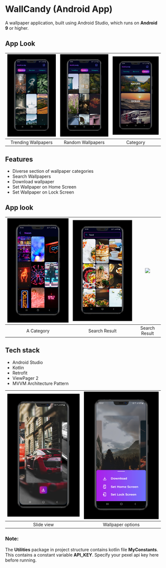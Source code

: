 
# WallCandy (Android App)

A wallpaper application, built using Android Studio, which runs on **Android 9** or higher.


## App Look


| <img src="https://github.com/tanishkHada/WallCandy-Android/raw/main/Screenshots/trending.PNG" width="300"> | <img src="https://github.com/tanishkHada/WallCandy-Android/raw/main/Screenshots/random.PNG" width="300"> |  <img src="https://github.com/tanishkHada/WallCandy-Android/raw/main/Screenshots/category.PNG" width="300"> | 
|      :--------:       |       :-------:       |      :-------:       |
|    Trending Wallpapers        |     Random Wallpapers      |      Category     |




  

## Features

- Diverse section of wallpaper categories
- Search Wallpapers
- Download wallpaper
- Set Wallpaper on Home Screen
- Set Wallpaper on Lock Screen



## App look

| <img src="https://github.com/tanishkHada/WallCandy-Android/raw/main/Screenshots/categoryNeon.PNG" width="300"> | <img src="https://github.com/tanishkHada/WallCandy-Android/raw/main/Screenshots/searchFood.PNG" width="300"> |  <img src="https://github.com/tanishkHada/WallCandy-Android/raw/main/Screenshots/searchForest.PNG" width="300"> | 
|      :--------:       |       :-------:       |      :-------:       |
|    A Category        |    Search Result   |      Search Result     |





## Tech stack

- Android Studio
- Kotlin
- Retrofit
- ViewPager 2
- MVVM Architecture Pattern





| <img src="https://github.com/tanishkHada/WallCandy-Android/raw/main/Screenshots/sildeView.PNG" width="300"> | <img src="https://github.com/tanishkHada/WallCandy-Android/raw/main/Screenshots/options.PNG" width="300"> | 
|      :--------:       |       :-------:       | 
|    Slide view        |   Wallpaper options  |   





### Note:

The **Utilities** package in project structure contains kotlin file **MyConstants**. This contains a constant variable **API_KEY**. Specify your pexel api key here before running.






